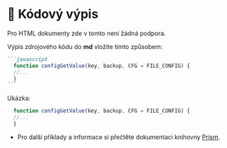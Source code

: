 # 🧾 Kódový výpis

Pro HTML dokumenty zde v tomto není žádná podpora.

Výpis zdrojového kódu do **md** vložíte tímto způsobem:

````markdown
```javascript
  function configGetValue(key, backup, CFG = FILE_CONFIG) {
  //...
  } 
```
````

Ukázka:

```javascript
  function configGetValue(key, backup, CFG = FILE_CONFIG) {
  //...
  } 
```

- Pro další příklady a informace si přečtěte dokumentaci knihovny [Prism][Prism]. 

[Prism]: https://prismjs.com/ "Prism - zvýraznění syntaxe výpisů kódu"
